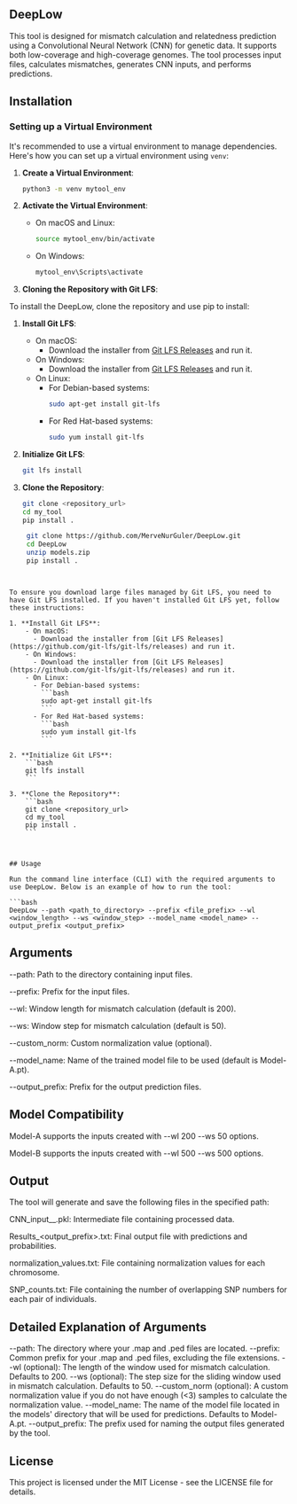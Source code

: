 ## DeepLow

This tool is designed for mismatch calculation and relatedness prediction using a Convolutional Neural Network (CNN) for genetic data. It supports both low-coverage and high-coverage genomes. The tool processes input files, calculates mismatches, generates CNN inputs, and performs predictions.

## Installation

### Setting up a Virtual Environment

It's recommended to use a virtual environment to manage dependencies. Here's how you can set up a virtual environment using `venv`:

1. **Create a Virtual Environment**:

    ```bash
    python3 -m venv mytool_env
    ```

2. **Activate the Virtual Environment**:

    - On macOS and Linux:

        ```bash
        source mytool_env/bin/activate
        ```

    - On Windows:

        ```bash
        mytool_env\Scripts\activate
        ```

3. **Cloning the Repository with Git LFS**:

To install the DeepLow, clone the repository and use pip to install:

1. **Install Git LFS**:
    - On macOS:
      - Download the installer from [Git LFS Releases](https://github.com/git-lfs/git-lfs/releases) and run it.
    - On Windows:
      - Download the installer from [Git LFS Releases](https://github.com/git-lfs/git-lfs/releases) and run it.
    - On Linux:
      - For Debian-based systems:
        ```bash
        sudo apt-get install git-lfs
        ```
      - For Red Hat-based systems:
        ```bash
        sudo yum install git-lfs
        ```

2. **Initialize Git LFS**:
    ```bash
    git lfs install
    ```

3. **Clone the Repository**:
    ```bash
    git clone <repository_url>
    cd my_tool
    pip install .
    ```




   ```bash
    git clone https://github.com/MerveNurGuler/DeepLow.git
    cd DeepLow
    unzip models.zip
    pip install .
```


To ensure you download large files managed by Git LFS, you need to have Git LFS installed. If you haven't installed Git LFS yet, follow these instructions:

1. **Install Git LFS**:
    - On macOS:
      - Download the installer from [Git LFS Releases](https://github.com/git-lfs/git-lfs/releases) and run it.
    - On Windows:
      - Download the installer from [Git LFS Releases](https://github.com/git-lfs/git-lfs/releases) and run it.
    - On Linux:
      - For Debian-based systems:
        ```bash
        sudo apt-get install git-lfs
        ```
      - For Red Hat-based systems:
        ```bash
        sudo yum install git-lfs
        ```

2. **Initialize Git LFS**:
    ```bash
    git lfs install
    ```

3. **Clone the Repository**:
    ```bash
    git clone <repository_url>
    cd my_tool
    pip install .
    ```


    
## Usage

Run the command line interface (CLI) with the required arguments to use DeepLow. Below is an example of how to run the tool:

```bash
DeepLow --path <path_to_directory> --prefix <file_prefix> --wl <window_length> --ws <window_step> --model_name <model_name> --output_prefix <output_prefix>
```

## Arguments

--path: Path to the directory containing input files.

--prefix: Prefix for the input files.

--wl: Window length for mismatch calculation (default is 200).

--ws: Window step for mismatch calculation (default is 50).

--custom_norm: Custom normalization value (optional).

--model_name: Name of the trained model file to be used (default is Model-A.pt).

--output_prefix: Prefix for the output prediction files.

## Model Compatibility

Model-A supports the inputs created with --wl 200 --ws 50 options.

Model-B supports the inputs created with --wl 500 --ws 500 options.

## Output

The tool will generate and save the following files in the specified path:

CNN_input_<prefix>_<wl><ws>.pkl: Intermediate file containing processed data.

Results_<output_prefix>.txt: Final output file with predictions and probabilities.

normalization_values.txt: File containing normalization values for each chromosome.

SNP_counts.txt: File containing the number of overlapping SNP numbers for each pair of individuals.

## Detailed Explanation of Arguments

--path: The directory where your .map and .ped files are located.
--prefix: Common prefix for your .map and .ped files, excluding the file extensions.
--wl (optional): The length of the window used for mismatch calculation. Defaults to 200.
--ws (optional): The step size for the sliding window used in mismatch calculation. Defaults to 50.
--custom_norm (optional): A custom normalization value if you do not have enough (<3) samples to calculate the normalization value.
--model_name: The name of the model file located in the models' directory that will be used for predictions. Defaults to Model-A.pt.
--output_prefix: The prefix used for naming the output files generated by the tool.

## License
This project is licensed under the MIT License - see the LICENSE file for details.
